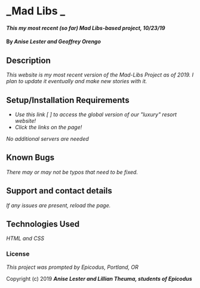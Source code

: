 # _Mad Libs _

#### _This my most recent (so far) Mad Libs-based project, 10/23/19_

#### By _**Anise Lester and Geoffrey Orengo**_

## Description

_This website is my most recent version of the Mad-Libs Project as of 2019. I plan to update it eventually and make new stories with it._

## Setup/Installation Requirements

* _Use this link [ ] to access the global version of our "luxury" resort website!_
* _Click the links on the page!_

_No additional servers are needed_

## Known Bugs

_There may or may not be typos that need to be fixed._

## Support and contact details

_If any issues are present, reload the page._

## Technologies Used

_HTML and CSS_

### License

*This project was prompted by Epicodus, Portland, OR*

Copyright (c) 2019 **_Anise Lester and Lillian Theuma, students of Epicodus_**
